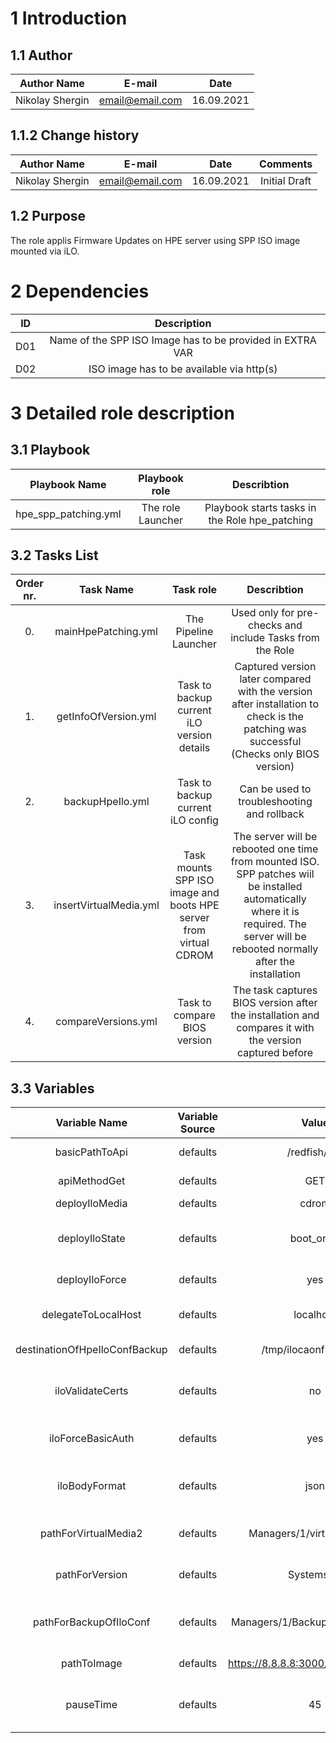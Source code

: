 # 1 Introduction

## 1.1 Author
| Author Name | E-mail | Date|
| :----------:| :---------------------:| :--------: |
| Nikolay Shergin | email@email.com | 16.09.2021 |

## 1.1.2 Change history
| Author Name | E-mail | Date| Comments | 
| :----------:| :---------------------:| :--------: | :----------: |
| Nikolay Shergin | email@email.com | 16.09.2021 | Initial Draft |

## 1.2 Purpose

The role applis Firmware Updates on HPE server using SPP ISO image mounted via iLO.

# 2 Dependencies
| ID | Description | 
| :----------:| :---------------------:| 
| D01 | Name of the SPP ISO Image has to be provided in EXTRA VAR |
| D02 | ISO image has to be available via http(s) |

# 3 Detailed role description

## 3.1 Playbook

| Playbook Name | Playbook role | Describtion|
| :----------:| :---------------------:| :--------: |
| hpe_spp_patching.yml | The role Launcher | Playbook starts tasks in the Role hpe_patching |

## 3.2 Tasks List
| Order nr. | Task Name | Task role | Describtion|
| :--: | :----------:| :---------------------:| :------------------------------: |
| 0. | mainHpePatching.yml | The Pipeline Launcher | Used only for pre-checks and include Tasks from the Role |
| 1. | getInfoOfVersion.yml| Task to backup current iLO version details | Captured version later compared with the version after installation to check is the patching was successful (Checks only BIOS version) |
| 2.| backupHpeIlo.yml | Task to backup current iLO config | Can be used to troubleshooting and rollback |
| 3. | insertVirtualMedia.yml | Task mounts SPP ISO image and boots HPE server from virtual CDROM | The server will be rebooted one time from mounted ISO. SPP patches wiil be installed automatically where it is required. The server will be rebooted normally after the installation  |
| 4. | compareVersions.yml | Task to compare BIOS version | The task captures BIOS version after the installation and compares it with the version captured before|

## 3.3 Variables

| Variable Name | Variable Source | Value | Describtion|
| :--: | :----------:| :---------------------:| :------------------------------: |
| basicPathToApi | defaults | /redfish/v1/ | path to redfish API |
| apiMethodGet | defaults | GET | API call method| 
| deployIloMedia | defaults | cdrom | boot source |
| deployIloState | defaults | boot_once | the state to boot only once from ISO|
| deployIloForce | defaults | yes | Forcing server reboot |
| delegateToLocalHost | defaults | localhost | perform the task from localhost |
| destinationOfHpeIloConfBackup | defaults | /tmp/ilocaonfbackups/ | path to storebackups |
| iloValidateCerts | defaults | no | ignore self-signed certificate warning | 
| iloForceBasicAuth | defaults | yes | authenticate via login and password |
| iloBodyFormat | defaults | json | the serialization of body format |
| pathForVirtualMedia2 | defaults | Managers/1/virtualmedia/2/ | path to redfish API for cdrom |
| pathForVersion | defaults | Systems/1/ | path to redfish API for versions |
| pathForBackupOfIloConf | defaults | Managers/1/BackupRestoreService |  path to redfish API for backup file |
| pathToImage | defaults | https://8.8.8.8:3000/SPP_Collection/ | URL for SPP ISO image | 
| pauseTime | defaults | 45 | Time to wait before compating the versions |